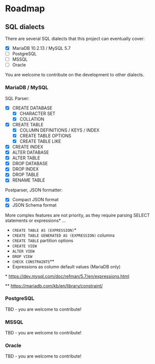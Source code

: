 # Roadmap

## SQL dialects

There are several SQL dialects that this project can eventually cover:

- [x] MariaDB 10.2.13 / MySQL 5.7
- [ ] PostgreSQL
- [ ] MSSQL
- [ ] Oracle

You are welcome to contribute on the development to other dialects.

### MariaDB / MySQL

SQL Parser:

- [X] CREATE DATABASE
  - [X] CHARACTER SET
  - [X] COLLATION
- [X] CREATE TABLE
  - [X] COLUMN DEFINITIONS / KEYS / INDEX
  - [X] CREATE TABLE OPTIONS
  - [X] CREATE TABLE LIKE
- [x] CREATE INDEX
- [x] ALTER DATABASE
- [X] ALTER TABLE
- [X] DROP DATABASE
- [X] DROP INDEX
- [X] DROP TABLE
- [X] RENAME TABLE

Postparser, JSON formatter:

- [x] Compact JSON format
- [x] JSON Schema format

More complex features are not priority, as they require parsing SELECT statements or expressions* ...

- `CREATE TABLE AS (EXPRESSION)`*
- `CREATE TABLE GENERATED AS (EXPRESSION)` columns
- `CREATE TABLE` partition options
- `CREATE VIEW`
- `ALTER VIEW`
- `DROP VIEW`
- `CHECK CONSTRAINTS`**
- Expressions as column default values (MariaDB only)

\* <https://dev.mysql.com/doc/refman/5.7/en/expressions.html>

\*\* <https://mariadb.com/kb/en/library/constraint/>

### PostgreSQL

TBD - you are welcome to contribute!

### MSSQL

TBD - you are welcome to contribute!

### Oracle

TBD - you are welcome to contribute!
